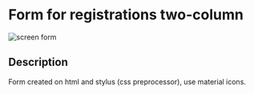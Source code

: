 
# Form for registrations two-column

![screen form](https://psv4.userapi.com/c834600/u383500266/docs/d13/6e3a32cde63e/form.png?extra=RFgKYRqV3YnBu1vxPjt6VjZrpvZmPFLoPE5aTVqJOAemfqQS_oGl_VaakV8kjiZfOoXVrz56FxzdMB7iyoSNyOiRDABzJ3eLHRMgimomnVc_bkEC-5p6G58qq_13q3vUv5-zoZ-HHaU9jw "two-column form")

## Description

Form created on html and stylus (css preprocessor), use material icons.
